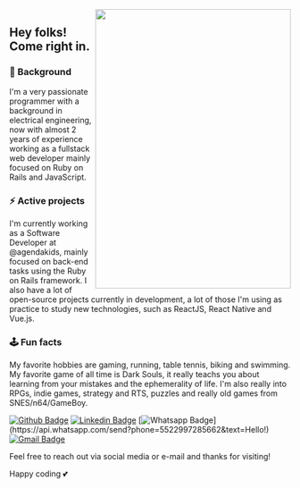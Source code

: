 <img align="right" width="350" height="500" src="https://media.giphy.com/media/9rtpurjbqiqZXbBBet/giphy.gif">


## Hey folks! Come right in.

### :briefcase: Background

I'm a very passionate programmer with a background in electrical engineering, now with almost 2 years of experience working as a fullstack web developer mainly focused on Ruby on Rails and JavaScript.

### :zap: Active projects

I'm currently working as a Software Developer at @agendakids, mainly focused on back-end tasks using the Ruby on Rails framework.
I also have a lot of open-source projects currently in development, a lot of those I'm using as practice to study new technologies, such as ReactJS, React Native and Vue.js.

### :joystick: Fun facts

My favorite hobbies are gaming, running, table tennis, biking and swimming.
My favorite game of all time is Dark Souls, it really teachs you about learning from your mistakes and the ephemerality of life. I'm also really into RPGs, indie games, strategy and RTS, puzzles and really old games from SNES/n64/GameBoy.

[![Github Badge](https://img.shields.io/badge/-Github-000?style=flat-square&logo=Github&logoColor=white&link=https://github.com/fernandoepm1)](https://github.com/fernandoepm1)
[![Linkedin Badge](https://img.shields.io/badge/-LinkedIn-blue?style=flat-square&logo=Linkedin&logoColor=white&link=https://www.linkedin.com/in/fernandoepm1/)](https://www.linkedin.com/in/fernandoepm1/)
[![Whatsapp Badge](https://img.shields.io/badge/-Whatsapp-4CA143?style=flat-square&labelColor=4CA143&logo=whatsapp&logoColor=white&link=https://api.whatsapp.com/send?phone=5522997285662&text=Hello!)](https://api.whatsapp.com/send?phone=5522997285662&text=Hello!)
[![Gmail Badge](https://img.shields.io/badge/-Gmail-c14438?style=flat-square&logo=Gmail&logoColor=white&link=mailto:fernando.epm1@gmail.com)](mailto:fernando.epm1@gmail.com)

Feel free to reach out via social media or e-mail and thanks for visiting!

Happy coding 💕
